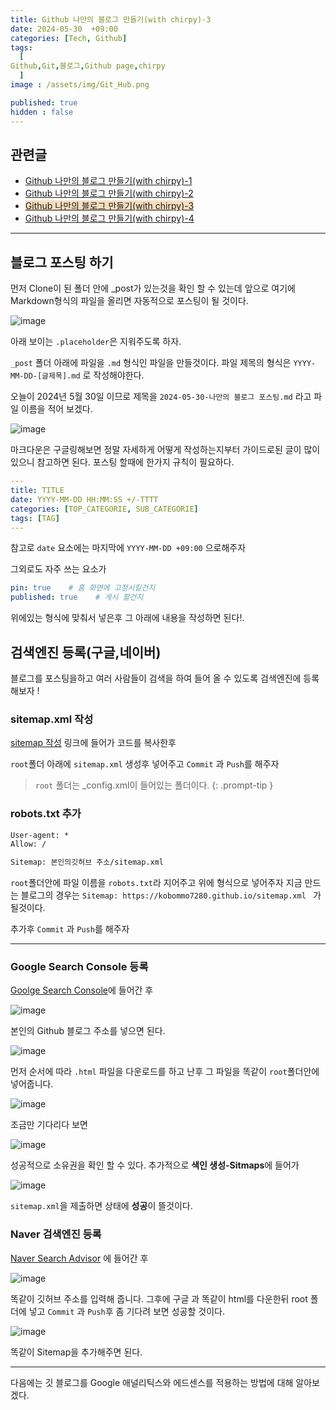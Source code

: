 ```yaml
---
title: Github 나만의 블로그 만들기(with chirpy)-3
date: 2024-05-30  +09:00
categories: [Tech, Github]
tags:
  [
Github,Git,블로그,Github page,chirpy
  ]
image : /assets/img/Git_Hub.png

published: true
hidden : false
---
```


## 관련글
* [Github 나만의 블로그 만들기(with chirpy)-1](https://gubeommo.github.io/posts/GitHub-Github-%EB%82%98%EB%A7%8C%EC%9D%98-%EB%B8%94%EB%A1%9C%EA%B7%B8-%EB%A7%8C%EB%93%A4%EA%B8%B01/)
* [Github 나만의 블로그 만들기(with chirpy)-2](https://gubeommo.github.io/posts/GitHub-Github-%EB%82%98%EB%A7%8C%EC%9D%98-%EB%B8%94%EB%A1%9C%EA%B7%B8-%EB%A7%8C%EB%93%A4%EA%B8%B02/)
* <span style='background-color: #F7DDBE'>[Github 나만의 블로그 만들기(with chirpy)-3](https://gubeommo.github.io/posts/GitHub-Github-%EB%82%98%EB%A7%8C%EC%9D%98-%EB%B8%94%EB%A1%9C%EA%B7%B8-%EB%A7%8C%EB%93%A4%EA%B8%B03/)</span>
* [Github 나만의 블로그 만들기(with chirpy)-4](https://gubeommo.github.io/posts/GitHub-Github-%EB%82%98%EB%A7%8C%EC%9D%98-%EB%B8%94%EB%A1%9C%EA%B7%B8-%EB%A7%8C%EB%93%A4%EA%B8%B04/)
  
---

## 블로그 포스팅 하기

먼저 Clone이 된 폴더 안에 _post가 있는것을 확인 할 수 있는데 앞으로 여기에 Markdown형식의 파일을 올리면 자동적으로 포스팅이 될 것이다.

![image](https://github.com/Gubeommo/TIL/assets/86589565/bb4291cc-796a-4ff5-bd93-c08c9262e757)

아래 보이는 `.placeholder`은 지워주도록 하자.

`_post` 폴더 아래에 파일을 `.md` 형식인 파일을 만들것이다. 파일 제목의 형식은 `YYYY-MM-DD-[글제목].md` 로 작성해야한다.

오늘이 2024년 5월 30일 이므로 제목을 `2024-05-30-나만의 블로그 포스팅.md` 라고 파일 이름을 적어 보겠다.

![image](https://github.com/Gubeommo/TIL/assets/86589565/cf3dd5ef-572f-40e0-8dc4-bb663db1785e)

마크다운은 구글링해보면 정말 자세하게 어떻게 작성하는지부터 가이드로된 글이 많이있으니 참고하면 된다.
포스팅 할때에 한가지 규칙이 필요하다.

```yaml
---
title: TITLE
date: YYYY-MM-DD HH:MM:SS +/-TTTT
categories: [TOP_CATEGORIE, SUB_CATEGORIE]
tags: [TAG]     
---
```

참고로 `date` 요소에는 마지막에 `YYYY-MM-DD +09:00` 으로해주자 

그외로도 자주 쓰는 요소가
```yaml
pin: true    # 홈 화면에 고정시킬건지
published: true    # 게시 할건지
```

위에있는 형식에 맞춰서 넣은후 그 아래에 내용을 작성하면 된다!.

## 검색엔진 등록(구글,네이버)

블로그를 포스팅을하고 여러 사람들이 검색을 하여 들어 올 수 있도록 검색엔진에 등록해보자 !

### sitemap.xml 작성

[sitemap 작성](https://github.com/Gubeommo/Gubeommo.github.io/blob/main/sitemap.xml) 링크에 들어가 코드를 복사한후

`root`폴더 아래에 `sitemap.xml` 생성후 넣어주고 `Commit` 과 `Push`를 해주자

> `root` 폴더는 _config.xml이 들어있는 폴더이다.
{: .prompt-tip }

### robots.txt 추가

```txt
User-agent: *
Allow: /

Sitemap: 본인의깃허브 주소/sitemap.xml  
```
`root`폴더안에 파일 이름을 `robots.txt`라 지어주고 위에 형식으로 넣어주자 지금 만드는 블로그의 경우는 `Sitemap: https://kobommo7280.github.io/sitemap.xml ` 가 될것이다.

추가후  `Commit` 과 `Push`를 해주자

---


### Google Search Console 등록

[Goolge Search Console](https://search.google.com/search-console/welcome?hl=ko&utm_source=about-page)에 들어간 후

![image](https://github.com/Gubeommo/TIL/assets/86589565/9ab44fa0-2185-4212-9784-c03170443b12)

본인의 Github 블로그 주소를 넣으면 된다.

![image](https://github.com/Gubeommo/TIL/assets/86589565/0203b8bf-2e70-4c74-a2b1-0faf60ace5ce)

먼저 순서에 따라 `.html` 파일을 다운로드를 하고 난후  그 파일을 똑같이 `root`폴더안에 넣어줍니다.

![image](https://github.com/Gubeommo/TIL/assets/86589565/4985654d-40e6-4c1a-ad0b-b056f7fe1561)

조금만 기다리다 보면


![image](https://github.com/Gubeommo/TIL/assets/86589565/c526325b-4aa4-4b53-b104-5186ffa82f74)


성공적으로 소유권을 확인 할 수 있다.
추가적으로 **색인 생성-Sitmaps**에 들어가 

![image](https://github.com/Gubeommo/TIL/assets/86589565/0d1139af-255c-4554-a6c4-7e2333c6b7db)

`sitemap.xml`을 제출하면 상태에 **성공**이 뜰것이다.

### Naver 검색엔진 등록

[Naver Search Advisor](https://searchadvisor.naver.com/console/board) 에 들어간 후 

![image](https://github.com/Gubeommo/TIL/assets/86589565/96a3942a-739a-414b-8eb9-371df3dd2406)

똑같이 깃허브 주소를 입력해 줍니다.
그후에 구글 과 똑같이 html를 다운한뒤 root 폴더에 넣고 `Commit` 과 `Push`후 좀 기다려 보면 성공할 것이다.

![image](https://github.com/Gubeommo/TIL/assets/86589565/a684003e-a486-4aca-a6ae-613814aaec76)

똑같이 Sitemap을 추가해주면 된다.

---

다음에는 깃 블로그를 Google 애널리틱스와 에드센스를 적용하는 방법에 대해 알아보겠다.